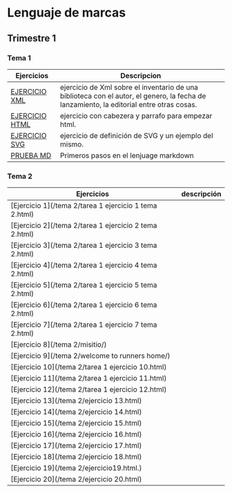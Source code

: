 # Lenguaje de marcas
## Trimestre 1
### Tema 1
Ejercicios|Descripcion
----------|-----------
[EJERCICIO XML](/tema1/libros.xml)| ejercicio de Xml sobre el inventario de una biblioteca con el autor, el genero, la fecha de lanzamiento, la editorial entre otras cosas.
[EJERCICIO HTML](/tema1/PRUEBAS.html)|ejercicio con cabezera y parrafo para empezar html.
[EJERCICIO SVG](/tema1/SVG.docx) | ejercicio de definición de SVG y un ejemplo del mismo.
[PRUEBA MD](https://github.com/JuanJoseblandon/pruebas-)|Primeros pasos en el lenjuage markdown
### Tema 2
Ejercicios|descripción
----------|-----------
[Ejercicio 1](/tema 2/tarea 1 ejercicio 1 tema 2.html)|
[Ejercicio 2](/tema 2/tarea 1 ejercicio 2 tema 2.html)|
[Ejercicio 3](/tema 2/tarea 1 ejercicio 3 tema 2.html)|
[Ejercicio 4](/tema 2/tarea 1 ejercicio 4 tema 2.html)|
[Ejercicio 5](/tema 2/tarea 1 ejercicio 5 tema 2.html)|
[Ejercicio 6](/tema 2/tarea 1 ejercicio 6 tema 2.html)|
[Ejercicio 7](/tema 2/tarea 1 ejercicio 7 tema 2.html)|
[Ejercicio 8](/tema 2/misitio/)|
[Ejercicio 9](/tema 2/welcome to runners home/)|
[Ejercicio 10](/tema 2/tarea 1 ejercicio 10.html)|
[Ejercicio 11](/tema 2/tarea 1 ejercicio 11.html)|
[Ejercicio 12](/tema 2/tarea 1 ejercicio 12.html)|
[Ejercicio 13](/tema 2/ejercicio 13.html)|
[Ejercicio 14](/tema 2/ejercicio 14.html)|
[Ejercicio 15](/tema 2/ejercicio 15.html)|
[Ejercicio 16](/tema 2/ejercicio 16.html)|
[Ejercicio 17](/tema 2/ejercicio 17.html)|
[Ejercicio 18](/tema 2/ejercicio 18.html)|
[Ejercicio 19](/tema 2/ejercicio19.html.)|
[Ejercicio 20](/tema 2/ejercicio 20.html)|



